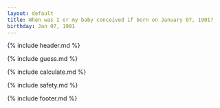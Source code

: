 ```yaml
---
layout: default
title: When was I or my baby conceived if born on January 07, 1901?
birthday: Jan 07, 1901
---
```


{% include header.md %}

{% include guess.md %}

{% include calculate.md %}

{% include safety.md %}

{% include footer.md %}



